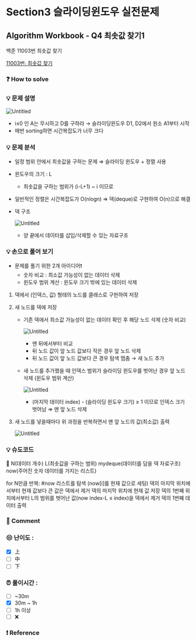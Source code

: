 # Section3 슬라이딩윈도우 실전문제

## Algorithm Workbook - Q4 최솟값 찾기1

백준 11003번 최솟값 찾기

[11003번: 최솟값 찾기](https://www.acmicpc.net/problem/11003)

### ❓️ How to solve

### 💡 문제 설명

![Untitled](https://prod-files-secure.s3.us-west-2.amazonaws.com/02496b9c-c710-488c-bc29-c687bcaa8043/86d7ade5-53c4-49b1-be1a-b01f17a1487e/Untitled.png)

- i≤0 인 A는 무시하고 D를 구하라 → 슬라이딩윈도우 D1, D2에서 원소 A1부터 시작
- 매번 sorting하면 시간복잡도가 너무 크다

### 💡 문제 분석

- 일정 범위 안에서 최솟값을 구하는 문제 ⇒ 슬라이딩 윈도우 + 정렬 사용
- 윈도우의 크기 : L
    - 최솟값을 구하는 범위가 (i-L+1) ~ i 이므로
- 일반적인 정렬은 시간복잡도가 O(nlogn) ⇒ 덱(deque)로 구현하여 O(n)으로 해결
- 덱 구조
    
    ![Untitled](https://prod-files-secure.s3.us-west-2.amazonaws.com/02496b9c-c710-488c-bc29-c687bcaa8043/45c52fa2-450a-4f7d-8add-34f413bf7e39/Untitled.png)
    
    - 양 끝에서 데이터를 삽입/삭제할 수 있는 자료구조

### 💡 손으로 풀어 보기

- 문제를 풀기 위한 2개 아이디어❗️
    - 숫자 비교 : 최소값 가능성이 없는 데이터 삭제
    - 윈도우 범위 계산 : 윈도우 크기 밖에 있는 데이터 삭제

1. 덱에서 (인덱스, 값) 형태의 노드를 클래스로 구현하여 저장
2. 새 노드를 덱에 저장
    - 기존 덱에서 최소값 가능성이 없는 데이터 확인 후 해당 노드 삭제 (숫자 비교)
        
        ![Untitled](https://prod-files-secure.s3.us-west-2.amazonaws.com/02496b9c-c710-488c-bc29-c687bcaa8043/8b504ba9-bd8a-42d4-a706-9c3dec8c9955/Untitled.png)
        
        - 맨 뒤에서부터 비교
        - 뒤 노드 값이 앞 노드 값보다 작은 경우 앞 노드 삭제
        - 뒤 노드 값이 앞 노드 값보다 큰 경우 탐색 멈춤 → 새 노드 추가
    - 새 노드를 추가했을 때 인덱스 범위가 슬라이딩 윈도우를 벗어난 경우 앞 노드 삭제 (윈도우 범위 계산)
        
        ![Untitled](https://prod-files-secure.s3.us-west-2.amazonaws.com/02496b9c-c710-488c-bc29-c687bcaa8043/a4c499a7-55ec-488f-802b-3d3e08162265/Untitled.png)
        
        - (마지막 데이터 index) - (슬라이딩 윈도우 크기) ≥ 1 이므로 인덱스 크기 벗어남 ⇒ 맨 앞 노드 삭제
3. 새 노드를 넣을때마다 위 과정을 반복하면서 맨 앞 노드의 값(최소값) 출력
    
    ![Untitled](https://prod-files-secure.s3.us-west-2.amazonaws.com/02496b9c-c710-488c-bc29-c687bcaa8043/2109d0ad-f5fb-4d18-bae3-fe92329b354d/Untitled.png)
    

### **💡 슈도코드**

<aside>
📝 N(데이터 개수) L(최솟값을 구하는 범위)
mydeque(데이터를 담을 덱 자료구조)
now(주어진 숫자 데이터를 가지는 리스트)

for N만큼 반복:   #now 리스트를 탐색 (now[i]를 현재 값으로 세팅)
    덱의 마지막 위치에서부터 현재 값보다 큰 값은 덱에서 제거
    덱의 마지막 위치에 현재 값 저장
    덱의 1번째 위치에서부터 L의 범위를 벗어난 값(now index-L ≤ index)을 덱에서 제거
    덱의 1번째 데이터 출력

</aside>

### 💬 Comment

### 😒 난이도 :

- [x]  上
- [ ]  中
- [ ]  下

### ⏰ 풀이시간 :

- [ ]  ~30m
- [x]  30m ~ 1h
- [ ]  1h 이상
- [ ]  ❌

### ❗ Reference